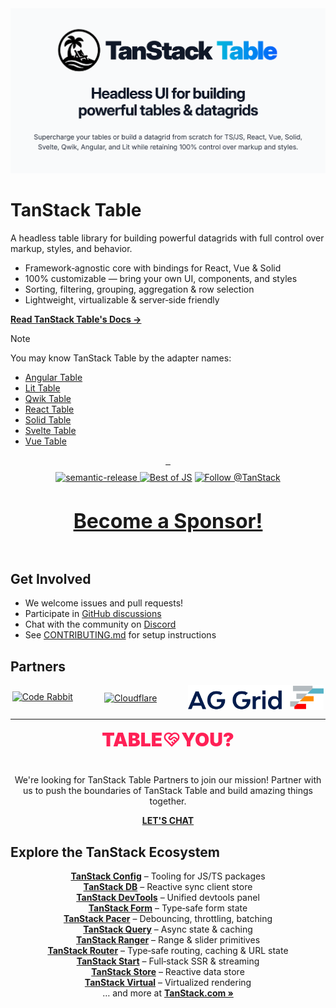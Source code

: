 <div align="center">
  <img src="./media/header_table.png" alt="TanStack Table">
</div>

# TanStack Table

A headless table library for building powerful datagrids with full control over markup, styles, and behavior.

- Framework‑agnostic core with bindings for React, Vue & Solid
- 100% customizable — bring your own UI, components, and styles
- Sorting, filtering, grouping, aggregation & row selection
- Lightweight, virtualizable & server‑side friendly

<a href="https://tanstack.com/table" style="font-weight: bold">Read TanStack Table's Docs →</a>
<br />

> [!NOTE]
> You may know TanStack Table by the adapter names:
> - [Angular Table](https://tanstack.com/table/v8/docs/framework/angular/angular-table)
> - [Lit Table](https://tanstack.com/table/v8/docs/framework/lit/lit-table)
> - [Qwik Table](https://tanstack.com/table/v8/docs/framework/qwik/qwik-table)
> - [React Table](https://tanstack.com/table/v8/docs/framework/react/react-table)
> - [Solid Table](https://tanstack.com/table/v8/docs/framework/solid/solid-table)
> - [Svelte Table](https://tanstack.com/table/v8/docs/framework/svelte/svelte-table)
> - [Vue Table](https://tanstack.com/table/v8/docs/framework/vue/vue-table)

<div align="center" style="display: flex; gap: 10px; flex-direction: column; justify-content: center;">
<div align="center">
<a href="https://npmjs.com/package/@tanstack/react-table" target="\_parent">
  <img alt="" src="https://img.shields.io/npm/dm/@tanstack/react-table.svg" />
</a>
<a href="https://github.com/tanstack/table" target="\_parent">
  <img alt="" src="https://img.shields.io/github/stars/tanstack/react-table.svg?style=social&label=Star" />
</a>
<a href="https://bundlephobia.com/result?p=@tanstack/react-table@latest" target="\_parent">
  <img alt="" src="https://badgen.net/bundlephobia/minzip/@tanstack/react-table@latest" />
</a>
</div>

<div align="center">
<a href="#badge">
  <img alt="semantic-release" src="https://img.shields.io/badge/%20%20%F0%9F%93%A6%F0%9F%9A%80-semantic--release-e10079.svg">
</a>
<a href="https://bestofjs.org/projects/tanstack-table"><img alt="Best of JS" src="https://img.shields.io/endpoint?url=https://bestofjs-serverless.now.sh/api/project-badge?fullName=TanStack%2Ftable%26since=daily" /></a>
  <a href="https://twitter.com/tan_stack"><img src="https://img.shields.io/twitter/follow/tan_stack.svg?style=social" alt="Follow @TanStack"/></a>
</div>


<div align="center" style="font-size: 2rem; font-weight: bolder;">

[Become a Sponsor!](https://github.com/sponsors/tannerlinsley/)
</div>
</div>

## Get Involved

- We welcome issues and pull requests!
- Participate in [GitHub discussions](https://github.com/TanStack/table/discussions)
- Chat with the community on [Discord](https://discord.com/invite/WrRKjPJ)
- See [CONTRIBUTING.md](./CONTRIBUTING.md) for setup instructions

## Partners

<div style="display: flex; flex-wrap: wrap; gap: 50px; justify-content: center; align-items: center;">

  <a href="https://www.coderabbit.ai/?via=tanstack&dub_id=aCcEEdAOqqutX6OS" style="display: flex; align-items: center; border: none; margin-bottom: -20px;">
    <img src="https://tanstack.com/assets/coderabbit-light-DVMJ2jHi.svg" height="40" alt="Code Rabbit"/>
  </a>
    <a href="https://www.cloudflare.com?utm_source=tanstack">
     <img src="https://tanstack.com/assets/cloudflare-black-CPufaW0B.svg" height="60" alt="Cloudflare"/>
  </a>
  <a href="https://ag-grid.com/react-data-grid/?utm_source=reacttable&utm_campaign=githubreacttable" style="display: flex; align-items: center; border: none;">
    <img src="https://raw.githubusercontent.com/tannerlinsley/files/master/partners/ag-grid.svg" height="40" alt="AG Grid"/>
  </a>
</div>

<hr  />

<div align="center">
  <div style="display: flex; flex-direction: column; max-width: 500px; align-items: center;">
    <span style="display: flex; align-items: center; padding-bottom: 24px; font-size: 30px; color: #ff2056; font-weight: 900; text-transform: uppercase;">
      Table
      <svg stroke="currentColor" fill="none" stroke-width="2" viewBox="0 0 24 24" stroke-linecap="round" stroke-linejoin="round" height="1em" width="1em" xmlns="http://www.w3.org/2000/svg"><path d="M19.5 12.572l-7.5 7.428l-7.5 -7.428a5 5 0 1 1 7.5 -6.566a5 5 0 1 1 7.5 6.572"></path><path d="M12 6l-3.293 3.293a1 1 0 0 0 0 1.414l.543 .543c.69 .69 1.81 .69 2.5 0l1 -1a3.182 3.182 0 0 1 4.5 0l2.25 2.25"></path><path d="M12.5 15.5l2 2"></path><path d="M15 13l2 2"></path></svg>
      You?
    </span>
    <p>
      We're looking for TanStack Table Partners to join our mission! Partner with us to push the boundaries of TanStack Table and build amazing things together.
    </p>
    <a href="mailto:partners@tanstack.com?subject=TanStack Table Partnership" style="text-transform: uppercase; font-weight: bold;">Let's chat</a>
  </div>
</div>


## Explore the TanStack Ecosystem

<div align="center">
  <a href="https://github.com/tanstack/config" style="font-weight: bold;">TanStack Config</a> – Tooling for JS/TS packages <br/>
  <a href="https://github.com/tanstack/db" style="font-weight: bold;">TanStack DB</a> – Reactive sync client store <br/>
  <a href="https://github.com/tanstack/devtools" style="font-weight: bold;">TanStack DevTools</a> – Unified devtools panel <br/>
  <a href="https://github.com/tanstack/form" style="font-weight: bold;">TanStack Form</a> – Type‑safe form state <br/>
  <a href="https://github.com/tanstack/pacer" style="font-weight: bold;">TanStack Pacer</a> – Debouncing, throttling, batching <br/>
  <a href="https://github.com/tanstack/query" style="font-weight: bold;">TanStack Query</a> – Async state & caching <br/>
  <a href="https://github.com/tanstack/ranger" style="font-weight: bold;">TanStack Ranger</a> – Range & slider primitives <br/>
  <a href="https://github.com/tanstack/router" style="font-weight: bold;">TanStack Router</a> –  Type‑safe routing, caching & URL state<br/>
  <a href="https://github.com/tanstack/router" style="font-weight: bold;">TanStack Start</a> –  Full‑stack SSR & streaming<br/>
  <a href="https://github.com/tanstack/store" style="font-weight: bold;">TanStack Store</a> – Reactive data store <br/>
  <a href="https://github.com/tanstack/virtual" style="font-weight: bold;">TanStack Virtual</a> – Virtualized rendering <br/>
  … and more at <a href="https://tanstack.com" style="font-weight: bold;">TanStack.com »</a>
</div>

<!-- USE THE FORCE LUKE -->
